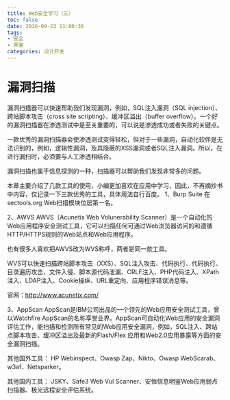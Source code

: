 ```yaml
---
title: Web安全学习（三）
toc: false
date: 2016-09-23 11:00:36
tags:
- 安全
- 黑客
categories: 设计开发
---
```

# 漏洞扫描
漏洞扫描器可以快速帮助我们发现漏洞，例如，SQL注入漏洞（SQL injection）、跨站脚本攻击（cross site scripting）、缓冲区溢出（buffer overflow）。一个好的漏洞扫描器在渗透测试中是至关重要的，可以说是渗透成功或者失败的关键点。

<!--more-->

一款优秀的漏洞扫描器会使渗透测试变得轻松，但对于一些漏洞，自动化软件是无法识别的，例如，逻辑性漏洞，及其隐蔽的XSS漏洞或者SQL注入漏洞。所以，在进行漏扫时，必须要与人工渗透相结合。

漏洞扫描也属于信息探测的一种，扫描器可以帮助我们发现非常多的问题。

本章主要介绍了几款工具的使用，小编更加喜欢在应用中学习，因此，不再摘抄书中内容，仅记录一下三款优秀的工具，具体用法自行百度。
1、Burp Suite
在sectools.org Web扫描模块位居第一名。

2、AWVS
AWVS（Acunetix Web Volunerability Scanner）是一个自动化的Web应用程序安全测试工具，它可以扫描任何可通过Web浏览器访问的和遵循HTTP/HTTPS规则的Web站点和Web应用程序。

也有很多人喜欢把AWVS改为WVS称呼，两者是同一款工具。

WVS可以快速扫描跨站脚本攻击（XXS）、SQL注入攻击、代码执行、代码执行、目录遍历攻击、文件入侵、脚本源代码泄漏、CRLF注入、PHP代码注入、XPath注入、LDAP注入、Cookie操纵、URL重定向、应用程序错误消息等。

官网：http://www.acunetix.com/

3、AppScan
AppScan是IBM公司出品的一个领先的Web应用安全测试工具，曾以Watchfire AppScan的名称享誉业界。AppScan可自动化Web应用的安全漏洞评估工作，能扫描和检测所有常见的Web应用安全漏洞，例如，SQL注入、跨站点脚本攻击、缓冲区溢出及最新的Flash/Flex
应用和Web2.0应用暴露等方面的安全漏洞扫描。

其他国外工具：
HP Webinspect、Owasp Zap、Nikto、Owasp WebScarab、w3af、Netsparker。

其他国内工具：
JSKY、Safe3 Web Vul Scanner、安恒信息明鉴Web应用弱点扫描器、极光远程安全评估系统。